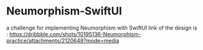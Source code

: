 # Neumorphism-SwiftUI

a challenge for implementing Neumorphism with SwiftUI
link of the design is : https://dribbble.com/shots/10195136-Neumorphism-practice/attachments/2120648?mode=media
